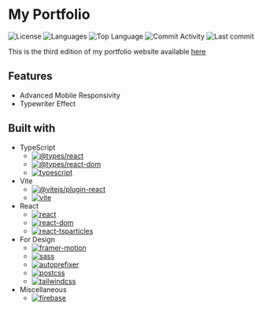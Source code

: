 # My Portfolio

![License](https://img.shields.io/github/license/zS1L3NT/web-next-portfolio?style=for-the-badge) ![Languages](https://img.shields.io/github/languages/count/zS1L3NT/web-next-portfolio?style=for-the-badge) ![Top Language](https://img.shields.io/github/languages/top/zS1L3NT/web-next-portfolio?style=for-the-badge) ![Commit Activity](https://img.shields.io/github/commit-activity/y/zS1L3NT/web-next-portfolio?style=for-the-badge) ![Last commit](https://img.shields.io/github/last-commit/zS1L3NT/web-next-portfolio?style=for-the-badge)

This is the third edition of my portfolio website available [here](https://www.zectan.com)

## Features

-   Advanced Mobile Responsivity
-   Typewriter Effect

## Built with

-   TypeScript
    -   [![@types/react](https://img.shields.io/github/package-json/dependency-version/zS1L3NT/web-next-portfolio/dev/@types/react?style=flat-square)](https://npmjs.com/package/@types/react)
    -   [![@types/react-dom](https://img.shields.io/github/package-json/dependency-version/zS1L3NT/web-next-portfolio/dev/@types/react-dom?style=flat-square)](https://npmjs.com/package/@types/react-dom)
    -   [![typescript](https://img.shields.io/github/package-json/dependency-version/zS1L3NT/web-next-portfolio/dev/typescript?style=flat-square)](https://npmjs.com/package/typescript)
-   Vite
    -   [![@vitejs/plugin-react](https://img.shields.io/github/package-json/dependency-version/zS1L3NT/web-next-portfolio/dev/@vitejs/plugin-react?style=flat-square)](https://npmjs.com/package/@vitejs/plugin-react)
    -   [![vite](https://img.shields.io/github/package-json/dependency-version/zS1L3NT/web-next-portfolio/dev/vite?style=flat-square)](https://npmjs.com/package/vite)
-   React
    -   [![react](https://img.shields.io/github/package-json/dependency-version/zS1L3NT/web-next-portfolio/react?style=flat-square)](https://npmjs.com/package/react)
    -   [![react-dom](https://img.shields.io/github/package-json/dependency-version/zS1L3NT/web-next-portfolio/react-dom?style=flat-square)](https://npmjs.com/package/react-dom)
    -   [![react-tsparticles](https://img.shields.io/github/package-json/dependency-version/zS1L3NT/web-next-portfolio/react-tsparticles?style=flat-square)](https://npmjs.com/package/react-tsparticles)
-   For Design
    -   [![framer-motion](https://img.shields.io/github/package-json/dependency-version/zS1L3NT/web-next-portfolio/framer-motion?style=flat-square)](https://npmjs.com/package/framer-motion)
    -   [![sass](https://img.shields.io/github/package-json/dependency-version/zS1L3NT/web-next-portfolio/sass?style=flat-square)](https://npmjs.com/package/sass)
    -   [![autoprefixer](https://img.shields.io/github/package-json/dependency-version/zS1L3NT/web-next-portfolio/dev/autoprefixer?style=flat-square)](https://npmjs.com/package/autoprefixer)
    -   [![postcss](https://img.shields.io/github/package-json/dependency-version/zS1L3NT/web-next-portfolio/dev/postcss?style=flat-square)](https://npmjs.com/package/postcss)
    -   [![tailwindcss](https://img.shields.io/github/package-json/dependency-version/zS1L3NT/web-next-portfolio/dev/tailwindcss?style=flat-square)](https://npmjs.com/package/tailwindcss)
-   Miscellaneous
    -   [![firebase](https://img.shields.io/github/package-json/dependency-version/zS1L3NT/web-next-portfolio/firebase?style=flat-square)](https://npmjs.com/package/firebase)
